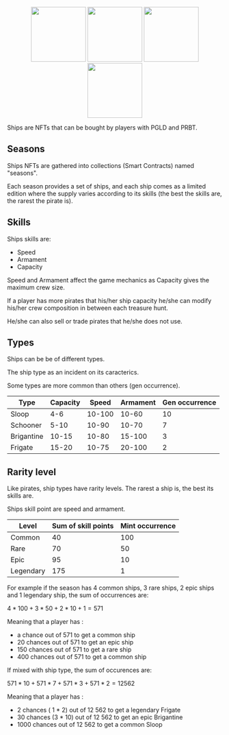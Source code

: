 <p align="center">
  <img width="128" height="128" src="./img/ship1.png">
  <img width="128" height="128" src="./img/ship2.png">
  <img width="128" height="128" src="./img/ship3.png">
  <img width="128" height="128" src="./img/ship4.png">
</p>

Ships are NFTs that can be bought by players with PGLD and PRBT.

## Seasons

Ships NFTs are gathered into collections (Smart Contracts) named "seasons".

Each season provides a set of ships, and each ship comes as a limited edition where the supply varies according to its skills (the best the skills are, the rarest the pirate is).


## Skills

Ships skills are:
- Speed
- Armament
- Capacity

Speed and Armament affect the game mechanics as Capacity gives the maximum crew size.

If a player has more pirates that his/her ship capacity he/she can modify his/her crew composition in between each treasure hunt.

He/she can also sell or trade pirates that he/she does not use.

## Types

Ships can be be of different types.

The ship type as an incident on its caracterics. 

Some types are more common than others (gen occurrence).

| Type       	| Capacity 	| Speed  	| Armament 	| Gen occurrence 	|
|------------	|----------	|--------	|----------	|-----------------	|
| Sloop      	| 4-6      	| 10-100 	| 10-60    	| 10              	|
| Schooner   	| 5-10     	| 10-90 	| 10-70    	| 7               	|
| Brigantine 	| 10-15    	| 10-80 	| 15-100   	| 3               	|
| Frigate    	| 15-20    	| 10-75  	| 20-100   	| 2               	|

## Rarity level

Like pirates, ship types have rarity levels. The rarest a ship is, the best its skills are.

Ships skill point are speed and armament.

| Level     | Sum of skill points | Mint occurrence|
|-----------|---------------------|----------------|
| Common    | 40                  | 100            |
| Rare      | 70                  | 50             |
| Epic      | 95                  | 10             |
| Legendary | 175                 | 1              |


For example if the season has 4 common ships, 3 rare ships, 2 epic ships and 1 legendary ship, the sum of occurrences are:

$4 * 100 + 3 * 50 + 2 * 10 + 1 = 571$

Meaning that a player has :
- a chance out of 571 to get a common ship
- 20 chances out of 571 to get an epic ship
- 150 chances out of 571 to get a rare ship
- 400 chances out of 571 to get a common ship

If mixed with ship type, the sum of occurences are:

$571 * 10 + 571 * 7 + 571 * 3 + 571 * 2 = 12 562$

Meaning that a player has :
- 2 chances ( 1 * 2) out of 12 562 to get a legendary Frigate
- 30 chances (3 * 10) out of 12 562 to get an epic Brigantine
- 1000 chances out of 12 562 to get a common Sloop